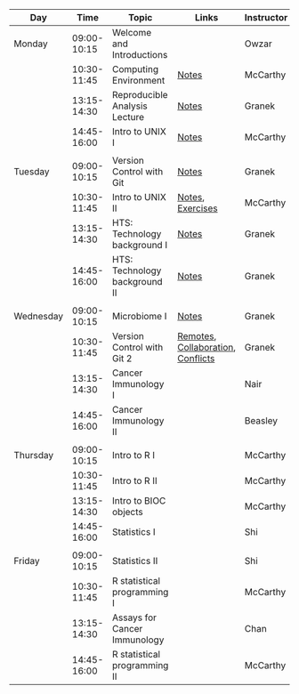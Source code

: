 | Day       |        Time | Topic                         | Links                                                                                                                                                                                               | Instructor |
|-----------|-------------|-------------------------------|-----------------------------------------------------------------------------------------------------------------------------------------------------------------------------------------------------|------------|
| Monday    | 09:00-10:15 | Welcome and Introductions     |                                                                                                                                                                                                     | Owzar      |
|           | 10:30-11:45 | Computing Environment         | [Notes](../computing/intro/IntroToCompBoot.Rmd)                                                                                                                                                     | McCarthy   |
|           | 13:15-14:30 | Reproducible Analysis Lecture | [Notes](../computing/reproducible/reproducible_research_lecture_jupyter.Rmd)                                                                                                                        | Granek     |
|           | 14:45-16:00 | Intro to UNIX I               | [Notes](../computing/unix/Unix_01.Rmd)                                                                                                                                                              | McCarthy   |
|           |             |                               |                                                                                                                                                                                                     |            |
| Tuesday   | 09:00-10:15 | Version Control with Git      | [Notes](../computing/reproducible/git_overview.Rmd)                                                                                                                                                 | Granek     |
|           | 10:30-11:45 | Intro to UNIX II              | [Notes](../computing/unix/Unix_02.Rmd), [Exercises](../computing/unix/Exercises.Rmd)                                                                                                                | McCarthy   |
|           | 13:15-14:30 | HTS: Technology background I  | [Notes](../biology/hts_background.pdf)                                                                                                                                                              | Granek     |
|           | 14:45-16:00 | HTS: Technology background II | [Notes](../biology/hts_background.pdf)                                                                                                                                                              | Granek     |
|           |             |                               |                                                                                                                                                                                                     |            |
| Wednesday | 09:00-10:15 | Microbiome I                  | [Notes](../biology/microbiome_overview.pdf)                                                                                                                                                         | Granek     |
|           | 10:30-11:45 | Version Control with Git 2    | [Remotes](../computing/reproducible/git_overview.Rmd#remotes-in-github), [Collaboration](../computing/reproducible/git_collaboration.Rmd), [Conflicts](../computing/reproducible/git_conflicts.Rmd) | Granek     |
|           | 13:15-14:30 | Cancer Immunology I           |                                                                                                                                                                                                     | Nair       |
|           | 14:45-16:00 | Cancer Immunology II          |                                                                                                                                                                                                     | Beasley    |
|           |             |                               |                                                                                                                                                                                                     |            |
| Thursday  | 09:00-10:15 | Intro to R I                  |                                                                                                                                                                                                     | McCarthy   |
|           | 10:30-11:45 | Intro to R II                 |                                                                                                                                                                                                     | McCarthy   |
|           | 13:15-14:30 | Intro to BIOC objects         |                                                                                                                                                                                                     | McCarthy   |
|           | 14:45-16:00 | Statistics I                  |                                                                                                                                                                                                     | Shi        |
|           |             |                               |                                                                                                                                                                                                     |            |
| Friday    | 09:00-10:15 | Statistics II                 |                                                                                                                                                                                                     | Shi        |
|           | 10:30-11:45 | R statistical programming I   |                                                                                                                                                                                                     | McCarthy   |
|           | 13:15-14:30 | Assays for Cancer Immunology  |                                                                                                                                                                                                     | Chan       |
|           | 14:45-16:00 | R statistical programming II  |                                                                                                                                                                                                     | McCarthy   |
